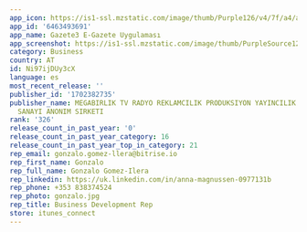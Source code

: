 ```yaml
---
app_icon: https://is1-ssl.mzstatic.com/image/thumb/Purple126/v4/7f/a4/a3/7fa4a310-91e3-7f15-1560-5e56aac70bdf/AppIcon-1x_U007emarketing-0-10-0-85-220.jpeg/1024x1024bb.png
app_id: '6463493691'
app_name: Gazete3 E-Gazete Uygulaması
app_screenshot: https://is1-ssl.mzstatic.com/image/thumb/PurpleSource126/v4/85/19/ad/8519ad4b-6005-501f-d8e1-0f4ad1b1c85d/b401cda3-78ee-4308-b6c4-11cbd6db7767_Simulator_Screenshot_-_iPhone_11_Pro_Max_-_2023-08-26_at_20.25.12.png/1242x2688bb.png
category: Business
country: AT
id: Ni97ijDUy3cX
language: es
most_recent_release: ''
publisher_id: '1702382735'
publisher_name: MEGABIRLIK TV RADYO REKLAMCILIK PRODUKSIYON YAYINCILIK TICARET VE
  SANAYI ANONIM SIRKETI
rank: '326'
release_count_in_past_year: '0'
release_count_in_past_year_category: 16
release_count_in_past_year_top_in_category: 21
rep_email: gonzalo.gomez-llera@bitrise.io
rep_first_name: Gonzalo
rep_full_name: Gonzalo Gomez-Ilera
rep_linkedin: https://uk.linkedin.com/in/anna-magnussen-0977131b
rep_phone: +353 838374524
rep_photo: gonzalo.jpg
rep_title: Business Development Rep
store: itunes_connect
---
```

